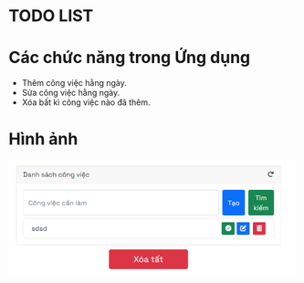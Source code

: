 # TODO LIST
# Các chức năng trong Ứng dụng  
- Thêm công việc hằng ngày.
- Sửa công việc hằng ngày.
- Xóa bất kì công việc nào đã thêm.
# Hình ảnh 
![App Screenshot](resources/img/123.PNG)
